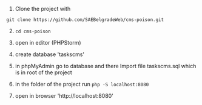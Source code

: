 1. Clone the project with 

`git clone https://github.com/SAEBelgradeWeb/cms-poison.git`

2. `cd cms-poison`

3. open in editor (PHPStorm)

4. create database 'taskscms'

5. in phpMyAdmin go to database and there Import file taskscms.sql which is in root of the project

6. in the folder of the project run 
`php -S localhost:8080`

7. open in browser 'http://localhost:8080'
